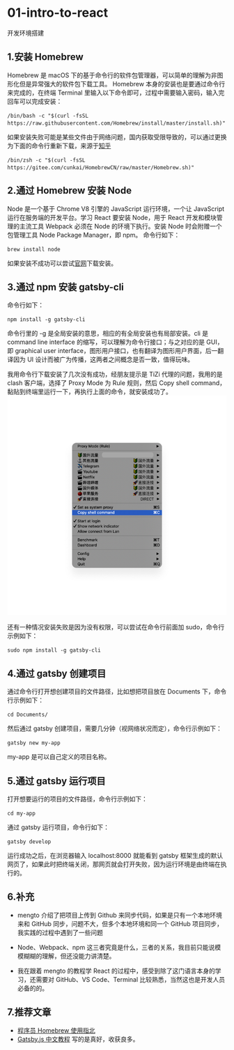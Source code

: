 # 01-intro-to-react

开发环境搭建

## 1.安装 Homebrew

Homebrew 是 macOS 下的基于命令行的软件包管理器，可以简单的理解为非图形化但是异常强大的软件包下载工具。
Homebrew 本身的安装也是要通过命令行来完成的，在终端 Terminal 里输入以下命令即可，过程中需要输入密码，输入完回车可以完成安装：

`/bin/bash -c "$(curl -fsSL https://raw.githubusercontent.com/Homebrew/install/master/install.sh)"`

如果安装失败可能是某些文件由于网络问题，国内获取受限导致的，可以通过更换为下面的命令行重新下载，来源于[知乎](https://www.zhihu.com/question/35928898)

`/bin/zsh -c "$(curl -fsSL https://gitee.com/cunkai/HomebrewCN/raw/master/Homebrew.sh)"`

## 2.通过 Homebrew 安装 Node

Node 是一个基于 Chrome V8 引擎的 JavaScript 运行环境，一个让 JavaScript 运行在服务端的开发平台。学习 React 要安装 Node，用于 React 开发和模块管理的主流工具 Webpack 必须在 Node 的环境下执行。安装 Node 时会附赠一个包管理工具 Node Package Manager，即 npm。
命令行如下：

`brew install node`

如果安装不成功可以尝试[官网](https://nodejs.org/en/)下载安装。

## 3.通过 npm 安装 gatsby-cli

命令行如下：

`npm install -g gatsby-cli`

命令行里的 -g 是全局安装的意思，相应的有全局安装也有局部安装。cli 是 command line interface 的缩写，可以理解为命令行接口；与之对应的是 GUI，即 graphical user interface，图形用户接口，也有翻译为图形用户界面，后一翻译因为 UI 设计而被广为传播，这两者之间概念是否一致，值得玩味。

我用命令行下载安装了几次没有成功，经朋友提示是 TiZi 代理的问题，我用的是 clash 客户端，选择了 Proxy Mode 为 Rule 规则，然后 Copy shell command，黏贴到终端里运行一下，再执行上面的命令，就安装成功了。
![](./md-images/clash.jpg)

还有一种情况安装失败是因为没有权限，可以尝试在命令行前面加 sudo，命令行示例如下：

`sudo npm install -g gatsby-cli`

## 4.通过 gatsby 创建项目

通过命令行打开想创建项目的文件路径，比如想把项目放在 Documents 下，命令行示例如下：

`cd Documents/`

然后通过 gatsby 创建项目，需要几分钟（视网络状况而定），命令行示例如下：

`gatsby new my-app`

my-app 是可以自己定义的项目名称。

## 5.通过 gatsby 运行项目

打开想要运行的项目的文件路径，命令行示例如下：

`cd my-app`

通过 gatsby 运行项目，命令行如下：

`gatsby develop`

运行成功之后，在浏览器输入 localhost:8000 就能看到 gatsby 框架生成的默认网页了，如果此时把终端关闭，那网页就会打开失败，因为运行环境是由终端在执行的。

## 6.补充

- mengto 介绍了把项目上传到 Github 来同步代码，如果是只有一个本地环境来和 GitHub 同步，问题不大，但多个本地环境和同一个 GitHub 项目同步，我实践的过程中遇到了一些问题

- Node、Webpack、npm 这三者究竟是什么，三者的关系，我目前只能说模模糊糊的理解，但还没能力讲清楚。

- 我在跟着 mengto 的教程学 React 的过程中，感受到除了这门语言本身的学习，还需要对 GitHub、VS Code、Terminal 比较熟悉，当然这也是开发人员必备的的。

## 7.推荐文章

- [程序员 Homebrew 使用指北](https://sspai.com/post/56009#toc_22)
- [Gatsby.js 中文教程](https://www.gatsbyjs.cn/tutorial/)
  写的是真好，收获良多。
